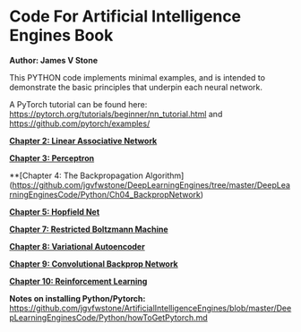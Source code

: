 # Code For Artificial Intelligence Engines Book

**Author:	James V Stone**

This PYTHON code implements minimal examples, and is intended to demonstrate the basic principles that underpin each neural network. 

A PyTorch tutorial can be found here:
	https://pytorch.org/tutorials/beginner/nn_tutorial.html
and
	https://github.com/pytorch/examples/

**[Chapter 2: Linear Associative Network](https://github.com/jgvfwstone/ArtificialIntellgenceEngines/tree/master/DeepLearningEnginesCode/Python/Ch02_LinearNetwork)**

**[Chapter 3: Perceptron](https://github.com/jgvfwstone/DeepLearningEngines/tree/master/DeepLearningEnginesCode/Python/Ch03_Perceptron)**

**[Chapter 4: The Backpropagation Algorithm]
(https://github.com/jgvfwstone/DeepLearningEngines/tree/master/DeepLearningEnginesCode/Python/Ch04_BackpropNetwork)

**[Chapter 5: Hopfield Net](https://github.com/jgvfwstone/DeepLearningEngines/tree/master/DeepLearningEnginesCode/Python/Ch05_HopfieldNet)**

**[Chapter 7: Restricted Boltzmann Machine](https://github.com/jgvfwstone/DeepLearningEngines/tree/master/DeepLearningEnginesCode/Python/Ch07_RestrictedBoltzmannMachine)**

**[Chapter 8: Variational Autoencoder](https://github.com/jgvfwstone/DeepLearningEngines/tree/master/DeepLearningEnginesCode/Python/Ch08_VariationalAutoencoder)**

**[Chapter 9: Convolutional Backprop Network](https://github.com/jgvfwstone/DeepLearningEngines/tree/master/DeepLearningEnginesCode/Python/Ch09_ConvolutionalNetwork)**

**[Chapter 10: Reinforcement Learning](https://github.com/jgvfwstone/DeepLearningEngines/tree/master/DeepLearningEnginesCode/Python/Ch10_ReinforcementLearning)**

**Notes on installing Python/Pytorch:** https://github.com/jgvfwstone/ArtificialIntelligenceEngines/blob/master/DeepLearningEnginesCode/Python/howToGetPytorch.md
